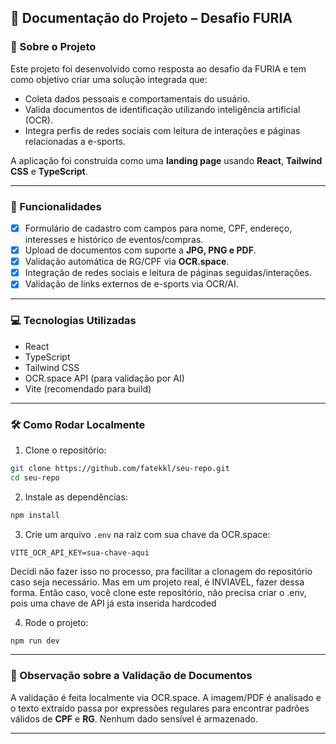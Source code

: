 ## 📄 Documentação do Projeto – Desafio FURIA

### 🧠 Sobre o Projeto

Este projeto foi desenvolvido como resposta ao desafio da FURIA e tem como objetivo criar uma solução integrada que:

- Coleta dados pessoais e comportamentais do usuário.
- Valida documentos de identificação utilizando inteligência artificial (OCR).
- Integra perfis de redes sociais com leitura de interações e páginas relacionadas a e-sports.

A aplicação foi construída como uma **landing page** usando **React**, **Tailwind CSS** e **TypeScript**.

---

### 🚀 Funcionalidades

- [x] Formulário de cadastro com campos para nome, CPF, endereço, interesses e histórico de eventos/compras.
- [x] Upload de documentos com suporte a **JPG, PNG e PDF**.
- [x] Validação automática de RG/CPF via **OCR.space**.
- [x] Integração de redes sociais e leitura de páginas seguidas/interações.
- [x] Validação de links externos de e-sports via OCR/AI.

---

### 💻 Tecnologias Utilizadas

- React
- TypeScript
- Tailwind CSS
- OCR.space API (para validação por AI)
- Vite (recomendado para build)

---

### 🛠️ Como Rodar Localmente

1. Clone o repositório:

```bash
git clone https://github.com/fatekkl/seu-repo.git
cd seu-repo
```

2. Instale as dependências:

```bash
npm install
```

3. Crie um arquivo `.env` na raiz com sua chave da OCR.space:

```env
VITE_OCR_API_KEY=sua-chave-aqui
```

Decidi não fazer isso no processo, pra facilitar a clonagem do repositório caso seja necessário. Mas em um projeto real, é INVIAVEL, fazer dessa forma.
Então caso, você clone este repositório, não precisa criar o .env, pois uma chave de API já esta inserida hardcoded


4. Rode o projeto:

```bash
npm run dev
```

---

### 🔐 Observação sobre a Validação de Documentos

A validação é feita localmente via OCR.space. A imagem/PDF é analisado e o texto extraído passa por expressões regulares para encontrar padrões válidos de **CPF** e **RG**. Nenhum dado sensível é armazenado.

---


